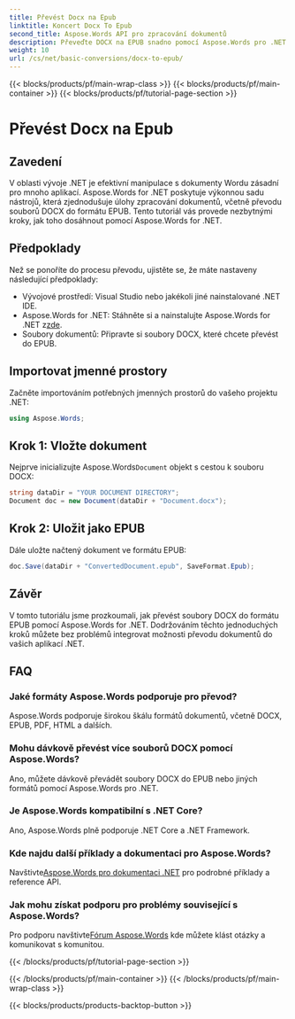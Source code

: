 ```yaml
---
title: Převést Docx na Epub
linktitle: Koncert Docx To Epub
second_title: Aspose.Words API pro zpracování dokumentů
description: Převeďte DOCX na EPUB snadno pomocí Aspose.Words pro .NET. Postupujte podle našeho návodu pro bezproblémovou integraci do vašich aplikací .NET.
weight: 10
url: /cs/net/basic-conversions/docx-to-epub/
---
```


{{< blocks/products/pf/main-wrap-class >}}
{{< blocks/products/pf/main-container >}}
{{< blocks/products/pf/tutorial-page-section >}}

# Převést Docx na Epub

## Zavedení

V oblasti vývoje .NET je efektivní manipulace s dokumenty Wordu zásadní pro mnoho aplikací. Aspose.Words for .NET poskytuje výkonnou sadu nástrojů, která zjednodušuje úlohy zpracování dokumentů, včetně převodu souborů DOCX do formátu EPUB. Tento tutoriál vás provede nezbytnými kroky, jak toho dosáhnout pomocí Aspose.Words for .NET.

## Předpoklady

Než se ponoříte do procesu převodu, ujistěte se, že máte nastaveny následující předpoklady:
- Vývojové prostředí: Visual Studio nebo jakékoli jiné nainstalované .NET IDE.
- Aspose.Words for .NET: Stáhněte si a nainstalujte Aspose.Words for .NET z[zde](https://releases.aspose.com/words/net/).
- Soubory dokumentů: Připravte si soubory DOCX, které chcete převést do EPUB.

## Importovat jmenné prostory

Začněte importováním potřebných jmenných prostorů do vašeho projektu .NET:

```csharp
using Aspose.Words;
```

## Krok 1: Vložte dokument

 Nejprve inicializujte Aspose.Words`Document` objekt s cestou k souboru DOCX:

```csharp
string dataDir = "YOUR DOCUMENT DIRECTORY";
Document doc = new Document(dataDir + "Document.docx");
```

## Krok 2: Uložit jako EPUB

Dále uložte načtený dokument ve formátu EPUB:

```csharp
doc.Save(dataDir + "ConvertedDocument.epub", SaveFormat.Epub);
```

## Závěr

V tomto tutoriálu jsme prozkoumali, jak převést soubory DOCX do formátu EPUB pomocí Aspose.Words for .NET. Dodržováním těchto jednoduchých kroků můžete bez problémů integrovat možnosti převodu dokumentů do vašich aplikací .NET.

## FAQ

### Jaké formáty Aspose.Words podporuje pro převod?
Aspose.Words podporuje širokou škálu formátů dokumentů, včetně DOCX, EPUB, PDF, HTML a dalších.

### Mohu dávkově převést více souborů DOCX pomocí Aspose.Words?
Ano, můžete dávkově převádět soubory DOCX do EPUB nebo jiných formátů pomocí Aspose.Words pro .NET.

### Je Aspose.Words kompatibilní s .NET Core?
Ano, Aspose.Words plně podporuje .NET Core a .NET Framework.

### Kde najdu další příklady a dokumentaci pro Aspose.Words?
 Navštivte[Aspose.Words pro dokumentaci .NET](https://reference.aspose.com/words/net/) pro podrobné příklady a reference API.

### Jak mohu získat podporu pro problémy související s Aspose.Words?
 Pro podporu navštivte[Fórum Aspose.Words](https://forum.aspose.com/c/words/8) kde můžete klást otázky a komunikovat s komunitou.

{{< /blocks/products/pf/tutorial-page-section >}}

{{< /blocks/products/pf/main-container >}}
{{< /blocks/products/pf/main-wrap-class >}}

{{< blocks/products/products-backtop-button >}}
